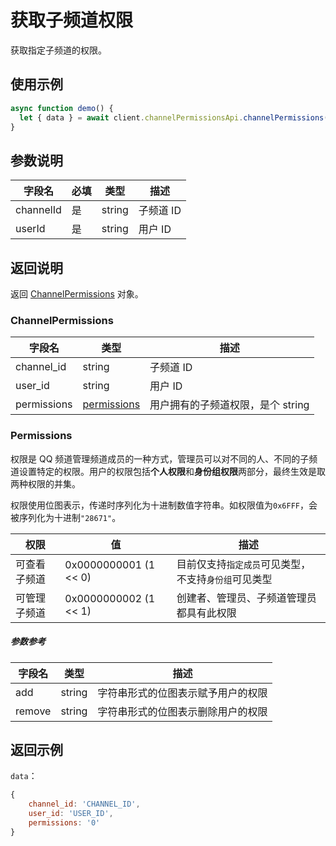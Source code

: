 # 获取子频道权限

获取指定子频道的权限。

## 使用示例

```javascript
async function demo() {
  let { data } = await client.channelPermissionsApi.channelPermissions(channelId, userId);
}
```

## 参数说明

| 字段名    | 必填 | 类型   | 描述      |
| --------- | ---- | ------ | --------- |
| channelId | 是   | string | 子频道 ID |
| userId    | 是   | string | 用户 ID   |

## 返回说明

返回 [ChannelPermissions](#channelpermissions) 对象。

### ChannelPermissions

| 字段名      | 类型                        | 描述                              |
| ----------- | --------------------------- | --------------------------------- |
| channel_id  | string                      | 子频道 ID                         |
| user_id     | string                      | 用户 ID                           |
| permissions | [permissions](#permissions) | 用户拥有的子频道权限，是个 string |

### Permissions

权限是 QQ 频道管理频道成员的一种方式，管理员可以对不同的人、不同的子频道设置特定的权限。用户的权限包括**个人权限**和**身份组权限**两部分，最终生效是取两种权限的并集。

权限使用位图表示，传递时序列化为十进制数值字符串。如权限值为`0x6FFF`，会被序列化为十进制`"28671"`。

| 权限         | 值                    | 描述                                                 |
| ------------ | --------------------- | ---------------------------------------------------- |
| 可查看子频道 | 0x0000000001 (1 << 0) | 目前仅支持`指定成员`可见类型，不支持`身份组`可见类型 |
| 可管理子频道 | 0x0000000002 (1 << 1) | 创建者、管理员、子频道管理员都具有此权限             |

##### 参数参考

| 字段名 | 类型   | 描述                               |
| ------ | ------ | ---------------------------------- |
| add    | string | 字符串形式的位图表示赋予用户的权限 |
| remove | string | 字符串形式的位图表示删除用户的权限 |

## 返回示例

`data`：

```js
{
    channel_id: 'CHANNEL_ID',
    user_id: 'USER_ID',
    permissions: '0'
}
```
